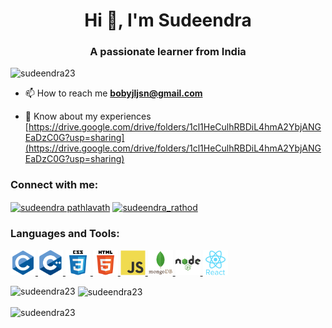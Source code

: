 


<h1 align="center">Hi 👋, I'm Sudeendra</h1>
<h3 align="center">A passionate learner from India</h3>


<p align="left"> <img src="https://komarev.com/ghpvc/?username=sudeendra23&label=Profile%20views&color=0e75b6&style=flat" alt="sudeendra23" /> </p>

- 📫 How to reach me **bobyjljsn@gmail.com**

- 📄 Know about my experiences [https://drive.google.com/drive/folders/1cl1HeCulhRBDiL4hmA2YbjANGEaDzC0G?usp=sharing](https://drive.google.com/drive/folders/1cl1HeCulhRBDiL4hmA2YbjANGEaDzC0G?usp=sharing)

<h3 align="left">Connect with me:</h3>
<p align="left">
<a href="https://linkedin.com/in/sudeendra pathlavath" target="blank"><img align="center" src="https://raw.githubusercontent.com/rahuldkjain/github-profile-readme-generator/master/src/images/icons/Social/linked-in-alt.svg" alt="sudeendra pathlavath" height="30" width="40" /></a>
<a href="https://instagram.com/sudeendra_rathod" target="blank"><img align="center" src="https://raw.githubusercontent.com/rahuldkjain/github-profile-readme-generator/master/src/images/icons/Social/instagram.svg" alt="sudeendra_rathod" height="30" width="40" /></a>
</p>

<h3 align="left">Languages and Tools:</h3>
<p align="left"> <a href="https://www.cprogramming.com/" target="_blank" rel="noreferrer"> <img src="https://raw.githubusercontent.com/devicons/devicon/master/icons/c/c-original.svg" alt="c" width="40" height="40"/> </a> <a href="https://www.w3schools.com/cpp/" target="_blank" rel="noreferrer"> <img src="https://raw.githubusercontent.com/devicons/devicon/master/icons/cplusplus/cplusplus-original.svg" alt="cplusplus" width="40" height="40"/> </a> <a href="https://www.w3schools.com/css/" target="_blank" rel="noreferrer"> <img src="https://raw.githubusercontent.com/devicons/devicon/master/icons/css3/css3-original-wordmark.svg" alt="css3" width="40" height="40"/> </a> <a href="https://www.w3.org/html/" target="_blank" rel="noreferrer"> <img src="https://raw.githubusercontent.com/devicons/devicon/master/icons/html5/html5-original-wordmark.svg" alt="html5" width="40" height="40"/> </a> <a href="https://developer.mozilla.org/en-US/docs/Web/JavaScript" target="_blank" rel="noreferrer"> <img src="https://raw.githubusercontent.com/devicons/devicon/master/icons/javascript/javascript-original.svg" alt="javascript" width="40" height="40"/> </a> <a href="https://www.mongodb.com/" target="_blank" rel="noreferrer"> <img src="https://raw.githubusercontent.com/devicons/devicon/master/icons/mongodb/mongodb-original-wordmark.svg" alt="mongodb" width="40" height="40"/> </a> <a href="https://nodejs.org" target="_blank" rel="noreferrer"> <img src="https://raw.githubusercontent.com/devicons/devicon/master/icons/nodejs/nodejs-original-wordmark.svg" alt="nodejs" width="40" height="40"/> </a> <a href="https://reactjs.org/" target="_blank" rel="noreferrer"> <img src="https://raw.githubusercontent.com/devicons/devicon/master/icons/react/react-original-wordmark.svg" alt="react" width="40" height="40"/> </a> </p>

<p><img align="left" src="https://github-readme-stats.vercel.app/api/top-langs?username=sudeendra23&show_icons=true&locale=en&layout=compact" alt="sudeendra23" /></p>

<p>&nbsp;<img align="center" src="https://github-readme-stats.vercel.app/api?username=sudeendra23&show_icons=true&locale=en" alt="sudeendra23" /></p>

<p><img align="center" src="https://github-readme-streak-stats.herokuapp.com/?user=sudeendra23&" alt="sudeendra23" /></p>

<!--
**sudeendra23/sudeendra23** is a ✨ _special_ ✨ repository because its `README.md` (this file) appears on your GitHub profile.

Here are some ideas to get you started:

- 🔭 I’m currently working on ...
- 🌱 I’m currently learning ...
- 👯 I’m looking to collaborate on ...
- 🤔 I’m looking for help with ...
- 💬 Ask me about ...
- 📫 How to reach me: ...
- 😄 Pronouns: ...
- ⚡ Fun fact: ...
-->
